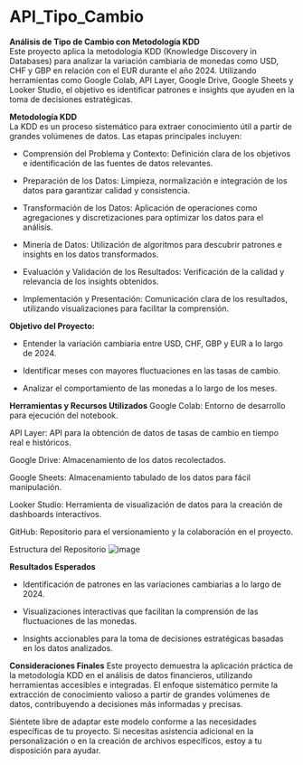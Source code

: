 # API_Tipo_Cambio


**Análisis de Tipo de Cambio con Metodología KDD**        
Este proyecto aplica la metodología KDD (Knowledge Discovery in Databases) para analizar la variación cambiaria de monedas como USD, CHF y GBP en relación con el EUR durante el año 2024. Utilizando herramientas como Google Colab, API Layer, Google Drive, Google Sheets y Looker Studio, el objetivo es identificar patrones e insights que ayuden en la toma de decisiones estratégicas.

**Metodología KDD**        
La KDD es un proceso sistemático para extraer conocimiento útil a partir de grandes volúmenes de datos. 
Las etapas principales incluyen:

- Comprensión del Problema y Contexto: Definición clara de los objetivos e identificación de las fuentes de datos relevantes.

- Preparación de los Datos: Limpieza, normalización e integración de los datos para garantizar calidad y consistencia.

- Transformación de los Datos: Aplicación de operaciones como agregaciones y discretizaciones para optimizar los datos para el análisis.

- Minería de Datos: Utilización de algoritmos para descubrir patrones e insights en los datos transformados.

- Evaluación y Validación de los Resultados: Verificación de la calidad y relevancia de los insights obtenidos.

- Implementación y Presentación: Comunicación clara de los resultados, utilizando visualizaciones para facilitar la comprensión.

**Objetivo del Proyecto:**        
- Entender la variación cambiaria entre USD, CHF, GBP y EUR a lo largo de 2024.

- Identificar meses con mayores fluctuaciones en las tasas de cambio.

- Analizar el comportamiento de las monedas a lo largo de los meses.

**Herramientas y Recursos Utilizados**
Google Colab: Entorno de desarrollo para ejecución del notebook.

API Layer: API para la obtención de datos de tasas de cambio en tiempo real e históricos.

Google Drive: Almacenamiento de los datos recolectados.

Google Sheets: Almacenamiento tabulado de los datos para fácil manipulación.

Looker Studio: Herramienta de visualización de datos para la creación de dashboards interactivos.

GitHub: Repositorio para el versionamiento y la colaboración en el proyecto.

Estructura del Repositorio
![image](https://github.com/user-attachments/assets/2e223617-c553-4afd-917e-e1beaaf16b1e)



**Resultados Esperados**

- Identificación de patrones en las variaciones cambiarias a lo largo de 2024.

- Visualizaciones interactivas que facilitan la comprensión de las fluctuaciones de las monedas.

- Insights accionables para la toma de decisiones estratégicas basadas en los datos analizados.

**Consideraciones Finales**
Este proyecto demuestra la aplicación práctica de la metodología KDD en el análisis de datos financieros, utilizando herramientas accesibles e integradas. El enfoque sistemático permite la extracción de conocimiento valioso a partir de grandes volúmenes de datos, contribuyendo a decisiones más informadas y precisas.

Siéntete libre de adaptar este modelo conforme a las necesidades específicas de tu proyecto. Si necesitas asistencia adicional en la personalización o en la creación de archivos específicos, estoy a tu disposición para ayudar.
